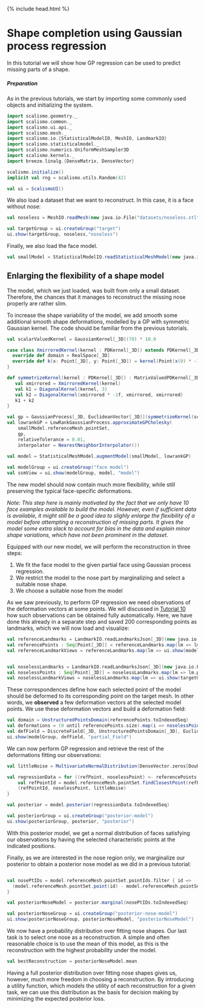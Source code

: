 {% include head.html %}

# Shape completion using Gaussian process regression

In this tutorial we will show how GP regression can be used to predict missing parts of a shape.

##### Preparation

As in the previous tutorials, we start by importing some commonly used objects and initializing the system.

```scala
import scalismo.geometry._
import scalismo.common._
import scalismo.ui.api._
import scalismo.mesh._
import scalismo.io.{StatisticalModelIO, MeshIO, LandmarkIO}
import scalismo.statisticalmodel._
import scalismo.numerics.UniformMeshSampler3D
import scalismo.kernels._
import breeze.linalg.{DenseMatrix, DenseVector}

scalismo.initialize()
implicit val rng = scalismo.utils.Random(42)

val ui = ScalismoUI()
```

We also load a dataset that we want to reconstruct. In this case, it is a face without nose:

```scala
val noseless = MeshIO.readMesh(new java.io.File("datasets/noseless.stl")).get

val targetGroup = ui.createGroup("target")
ui.show(targetGroup, noseless,"noseless")
```

Finally, we also load the face model.

```scala
val smallModel = StatisticalModelIO.readStatisticalMeshModel(new java.io.File("datasets/model.h5")).get 
```

## Enlarging the flexibility of a shape model

The model, which we just loaded, was built from only a small dataset. Therefore, the chances that it manages to
reconstruct the missing nose properly are rather slim.

To increase the shape variability of the model, we add smooth some additional smooth shape deformations,
modelled by a GP with symmetric Gaussian kernel. The code should be familiar from the previous tutorials.

```scala
val scalarValuedKernel = GaussianKernel[_3D](70) * 10.0

case class XmirroredKernel(kernel : PDKernel[_3D]) extends PDKernel[_3D] {
  override def domain = RealSpace[_3D]
  override def k(x: Point[_3D], y: Point[_3D]) = kernel(Point(x(0) * -1f ,x(1), x(2)), y)
}

def symmetrizeKernel(kernel : PDKernel[_3D]) : MatrixValuedPDKernel[_3D] = {
   val xmirrored = XmirroredKernel(kernel)
   val k1 = DiagonalKernel(kernel, 3)
   val k2 = DiagonalKernel(xmirrored * -1f, xmirrored, xmirrored)  
   k1 + k2
}

val gp = GaussianProcess[_3D, EuclideanVector[_3D]](symmetrizeKernel(scalarValuedKernel))
val lowrankGP = LowRankGaussianProcess.approximateGPCholesky(
    smallModel.referenceMesh.pointSet,
    gp, 
    relativeTolerance = 0.01, 
    interpolator = NearestNeighborInterpolator())
    
val model = StatisticalMeshModel.augmentModel(smallModel, lowrankGP)

val modelGroup = ui.createGroup("face model")
val ssmView = ui.show(modelGroup, model, "model")
```

The new model should now contain much more flexibility, while still preserving the typical face-specific deformations.

*Note: This step here is mainly motivated by the fact that we only have 10 face examples available to build the model. However,
even if sufficient data is available, it might still be a good idea to slighly enlarge the flexibility of a model
before attempting a reconstruction of missing parts. It gives the model some extra slack to account for
bias in the data and explain minor shape variations, which have not been prominent in the dataset*.

Equipped with our new model, we will perform the reconstruction in three steps:

1. We fit the face model to the given partial face using Gaussian process regression.
2. We restrict the model to the nose part by marginalizing and select a suitable nose shape.
3. We choose a suitable nose from the model

As we saw previously, to perform GP regression we need observations of the deformation vectors at some points.
We will discussed in [Tutorial 10](./tutorial10.html) how such observations can be obtained fully automatically.
Here, we have done this already in a separate step and saved 200 corresponding points as landmarks, which we will now load and visualize:

```scala
val referenceLandmarks = LandmarkIO.readLandmarksJson[_3D](new java.io.File("datasets/modelLandmarks.json")).get
val referencePoints : Seq[Point[_3D]] = referenceLandmarks.map(lm => lm.point)
val referenceLandmarkViews = referenceLandmarks.map(lm => ui.show(modelGroup, lm, s"lm-${lm.id}"))


val noselessLandmarks = LandmarkIO.readLandmarksJson[_3D](new java.io.File("datasets/noselessLandmarks.json")).get
val noselessPoints : Seq[Point[_3D]] = noselessLandmarks.map(lm => lm.point)
val noselessLandmarkViews = noselessLandmarks.map(lm => ui.show(targetGroup, lm, s"lm-${lm.id}"))
```

These correspondences define how each selected point of the
model should be deformed to its corresponding point on the target mesh.
In other words, we **observed** a few deformation vectors at
the selected model points. We use these deformation vectors and build
a deformation field:

```scala
val domain = UnstructuredPointsDomain(referencePoints.toIndexedSeq)
val deformations = (0 until referencePoints.size).map(i => noselessPoints(i) - referencePoints(i) )
val defField = DiscreteField[_3D, UnstructuredPointsDomain[_3D], EuclideanVector[_3D]](domain, deformations)
ui.show(modelGroup, defField, "partial_Field")
```

We can now perform GP regression and retrieve the rest of the deformations fitting our observations:

```scala
val littleNoise = MultivariateNormalDistribution(DenseVector.zeros[Double](3), DenseMatrix.eye[Double](3) * 0.5)

val regressionData = for ((refPoint, noselessPoint) <- referencePoints zip noselessPoints) yield {
    val refPointId = model.referenceMesh.pointSet.findClosestPoint(refPoint).id 
    (refPointId, noselessPoint, littleNoise) 
}

val posterior = model.posterior(regressionData.toIndexedSeq)

val posteriorGroup = ui.createGroup("posterior-model")
ui.show(posteriorGroup, posterior, "posterior")
```

With this posterior model, we get a normal distribution of faces satisfying our observations by having the selected characteristic points at the indicated positions.


Finally, as we are interested in the nose region only, we marginalize our posterior to obtain a posterior nose model as we did in a previous tutorial:

```scala

val nosePtIDs = model.referenceMesh.pointSet.pointIds.filter { id =>
  (model.referenceMesh.pointSet.point(id) - model.referenceMesh.pointSet.point(PointId(8152))).norm <= 42
}

val posteriorNoseModel = posterior.marginal(nosePtIDs.toIndexedSeq)

val posteriorNoseGroup = ui.createGroup("posterior-nose-model")
ui.show(posteriorNoseGroup, posteriorNoseModel, "posteriorNoseModel")
```

We now have a probability distribution over fitting nose shapes. Our last
task is to select one nose as a reconstruction.  A simple and often
reasonable choice is to use the mean of this model, as this is the reconstruction
with the highest probability under the model.

```scala
val bestReconstruction = posteriorNoseModel.mean
```

Having a full posterior distribution
over fitting nose shapes gives us, however, much more freedom in choosing a
reconstruction. By introducing a utility function, which models the utility of each reconstruction for a given task,
we can use this distribution as the basis for decision making by minimizing the expected posterior loss.


